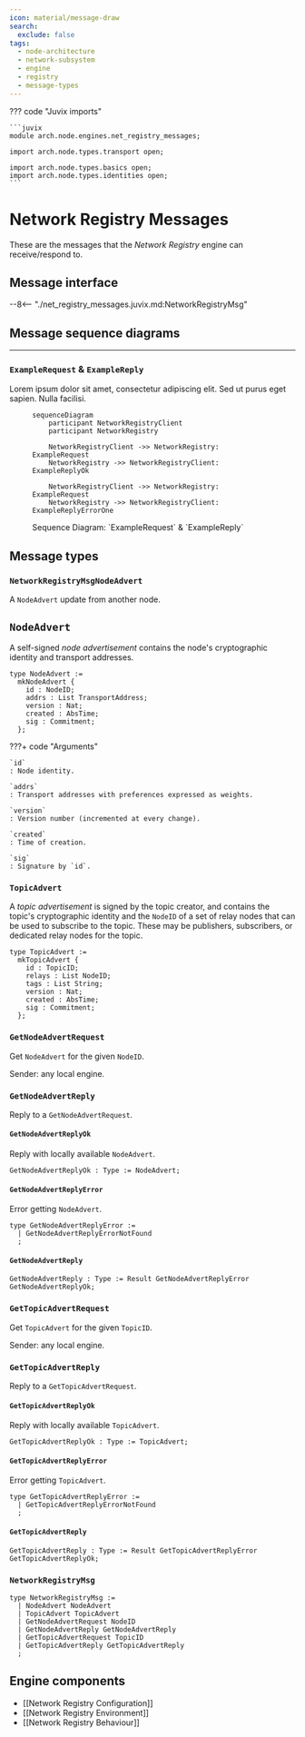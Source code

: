 ```yaml
---
icon: material/message-draw
search:
  exclude: false
tags:
  - node-architecture
  - network-subsystem
  - engine
  - registry
  - message-types
---
```


??? code "Juvix imports"

    ```juvix
    module arch.node.engines.net_registry_messages;

    import arch.node.types.transport open;

    import arch.node.types.basics open;
    import arch.node.types.identities open;
    ```

# Network Registry Messages

These are the messages that the *Network Registry* engine can receive/respond
to.

## Message interface

--8<-- "./net_registry_messages.juvix.md:NetworkRegistryMsg"

## Message sequence diagrams

---


### `ExampleRequest` & `ExampleReply`

Lorem ipsum dolor sit amet, consectetur adipiscing elit.
Sed ut purus eget sapien. Nulla facilisi.

<!-- --8<-- [start:message-sequence-diagram-ExampleRequest] -->
<figure markdown="span">

```mermaid
sequenceDiagram
    participant NetworkRegistryClient
    participant NetworkRegistry

    NetworkRegistryClient ->> NetworkRegistry: ExampleRequest
    NetworkRegistry ->> NetworkRegistryClient: ExampleReplyOk

    NetworkRegistryClient ->> NetworkRegistry: ExampleRequest
    NetworkRegistry ->> NetworkRegistryClient: ExampleReplyErrorOne
```

<figcaption markdown="span">
Sequence Diagram: `ExampleRequest` & `ExampleReply`
</figcaption>
</figure>
<!-- --8<-- [end:message-sequence-diagram-ExampleRequest] -->

## Message types

### `NetworkRegistryMsgNodeAdvert`

A `NodeAdvert` update from another node.

## `NodeAdvert`

A self-signed *node advertisement* contains the node's
cryptographic identity and transport addresses.

```juvix
type NodeAdvert :=
  mkNodeAdvert {
    id : NodeID;
    addrs : List TransportAddress;
    version : Nat;
    created : AbsTime;
    sig : Commitment;
  };
```

???+ code "Arguments"

    `id`
    : Node identity.

    `addrs`
    : Transport addresses with preferences expressed as weights.

    `version`
    : Version number (incremented at every change).

    `created`
    : Time of creation.

    `sig`
    : Signature by `id`.

### `TopicAdvert`

A *topic advertisement* is signed by the topic creator, and contains the topic's
cryptographic identity and the `NodeID` of a set of relay nodes that can be used
to subscribe to the topic. These may be publishers, subscribers, or dedicated
relay nodes for the topic.

```juvix
type TopicAdvert :=
  mkTopicAdvert {
    id : TopicID;
    relays : List NodeID;
    tags : List String;
    version : Nat;
    created : AbsTime;
    sig : Commitment;
  };
```

### `GetNodeAdvertRequest`

Get `NodeAdvert` for the given `NodeID`.

Sender: any local engine.

### `GetNodeAdvertReply`

Reply to a `GetNodeAdvertRequest`.

#### `GetNodeAdvertReplyOk`

Reply with locally available `NodeAdvert`.

```juvix
GetNodeAdvertReplyOk : Type := NodeAdvert;
```

#### `GetNodeAdvertReplyError`

Error getting `NodeAdvert`.

<!-- --8<-- [start:GetNodeAdvertReplyError] -->
```juvix
type GetNodeAdvertReplyError :=
  | GetNodeAdvertReplyErrorNotFound
  ;
```
<!-- --8<-- [end:GetNodeAdvertReplyError] -->

#### `GetNodeAdvertReply`

<!-- --8<-- [start:GetNodeAdvertReply] -->
```juvix
GetNodeAdvertReply : Type := Result GetNodeAdvertReplyError GetNodeAdvertReplyOk;
```
<!-- --8<-- [end:GetNodeAdvertReply] -->

### `GetTopicAdvertRequest`

Get `TopicAdvert` for the given `TopicID`.

Sender: any local engine.

### `GetTopicAdvertReply`

Reply to a `GetTopicAdvertRequest`.

#### `GetTopicAdvertReplyOk`

Reply with locally available `TopicAdvert`.

```juvix
GetTopicAdvertReplyOk : Type := TopicAdvert;
```

#### `GetTopicAdvertReplyError`

Error getting `TopicAdvert`.

<!-- --8<-- [start:GetTopicAdvertReplyError] -->
```juvix
type GetTopicAdvertReplyError :=
  | GetTopicAdvertReplyErrorNotFound
  ;
```
<!-- --8<-- [end:GetTopicAdvertReplyError] -->

#### `GetTopicAdvertReply`

<!-- --8<-- [start:GetTopicAdvertReply] -->
```juvix
GetTopicAdvertReply : Type := Result GetTopicAdvertReplyError GetTopicAdvertReplyOk;
```
<!-- --8<-- [end:GetTopicAdvertReply] -->

### `NetworkRegistryMsg`

<!-- --8<-- [start:NetworkRegistryMsg] -->
```juvix
type NetworkRegistryMsg :=
  | NodeAdvert NodeAdvert
  | TopicAdvert TopicAdvert
  | GetNodeAdvertRequest NodeID
  | GetNodeAdvertReply GetNodeAdvertReply
  | GetTopicAdvertRequest TopicID
  | GetTopicAdvertReply GetTopicAdvertReply
  ;
```
<!-- --8<-- [end:NetworkRegistryMsg] -->

## Engine components

- [[Network Registry Configuration]]
- [[Network Registry Environment]]
- [[Network Registry Behaviour]]
